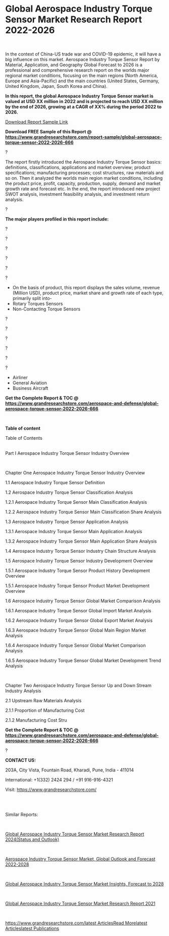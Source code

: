 <h1>Global Aerospace Industry Torque Sensor Market Research Report 2022-2026</h1><br/><p>In the context of China-US trade war and COVID-19 epidemic, it will have a big influence on this market. Aerospace Industry Torque Sensor Report by Material, Application, and Geography Global Forecast to 2026 is a professional and comprehensive research report on the worlds major regional market conditions, focusing on the main regions (North America, Europe and Asia-Pacific) and the main countries (United States, Germany, United Kingdom, Japan, South Korea and China).</p>
 
 
 
 <p><strong>In this report, the global Aerospace Industry Torque Sensor market is valued at USD XX million in 2022 and is projected to reach USD XX million by the end of 2026, growing at a <strong>CAGR</strong> of XX% during the period 2022 to 2026.</strong></p>
 
 
 
 <p><a href="https://www.grandresearchstore.com/mr-admin/report-sample/global-aerospace-torque-sensor-2022-2026-666">Download Report Sample Link</a></p>
 
 
 
 <div><b>Download FREE Sample of this Report @ <a href="https://www.grandresearchstore.com/report-sample/global-aerospace-torque-sensor-2022-2026-666">https://www.grandresearchstore.com/report-sample/global-aerospace-torque-sensor-2022-2026-666</a></b></div>
 
 
 
 <p>? </p>
 
 
 
 <p>The report firstly introduced the Aerospace Industry Torque Sensor basics: definitions, classifications, applications and market overview; product specifications; manufacturing processes; cost structures, raw materials and so on. Then it analyzed the worlds main region market conditions, including the product price, profit, capacity, production, supply, demand and market growth rate and forecast etc. In the end, the report introduced new project SWOT analysis, investment feasibility analysis, and investment return analysis.</p>
 
 
 
 <p>? </p>
 
 
 
 <p><strong>The <strong>major players</strong> profiled in this report include:</strong></p>
 
 
 
 <p>? </p>
 
 
 
 <p>? </p>
 
 
 
 <p>? </p>
 
 
 
 <p>? </p>
 
 
 
 <p>? </p>
 
 
 
 <p>? </p>
 
 
 
 <ul>
 
 <li>On the basis of product, this report displays the sales volume, revenue (Million USD), product price, market share and growth rate of each type, primarily split into-</li>
 
 <li>Rotary Torques Sensors</li>
 
 <li>Non-Contacting Torque Sensors</li>
 
 </ul>
 
 
 
 <p>? </p>
 
 
 
 <p>? </p>
 
 
 
 <p>? </p>
 
 
 
 <p>? </p>
 
 
 
 <p>? </p>
 
 
 
 <p>? </p>
 
 
 
 <ul>
 
 <li>Airliner</li>
 
 <li>General Aviation</li>
 
 <li>Business Aircraft</li>
 
 </ul>
 
 
 
 <div><b>Get the Complete Report & TOC @ <a href="https://www.grandresearchstore.com/aerospace-and-defense/global-aerospace-torque-sensor-2022-2026-666">https://www.grandresearchstore.com/aerospace-and-defense/global-aerospace-torque-sensor-2022-2026-666</a></b></div>
 
 
 
 <p><br />
 
 <b>Table of content</b></p>
 
 
 
 <p>Table of Contents<br />
 
 <br />
 
 Part I Aerospace Industry Torque Sensor Industry Overview<br />
 
 <br />
 
 Chapter One Aerospace Industry Torque Sensor Industry Overview<br />
 
 1.1 Aerospace Industry Torque Sensor Definition<br />
 
 1.2 Aerospace Industry Torque Sensor Classification Analysis<br />
 
 1.2.1 Aerospace Industry Torque Sensor Main Classification Analysis<br />
 
 1.2.2 Aerospace Industry Torque Sensor Main Classification Share Analysis<br />
 
 1.3 Aerospace Industry Torque Sensor Application Analysis<br />
 
 1.3.1 Aerospace Industry Torque Sensor Main Application Analysis<br />
 
 1.3.2 Aerospace Industry Torque Sensor Main Application Share Analysis<br />
 
 1.4 Aerospace Industry Torque Sensor Industry Chain Structure Analysis<br />
 
 1.5 Aerospace Industry Torque Sensor Industry Development Overview<br />
 
 1.5.1 Aerospace Industry Torque Sensor Product History Development Overview<br />
 
 1.5.1 Aerospace Industry Torque Sensor Product Market Development Overview<br />
 
 1.6 Aerospace Industry Torque Sensor Global Market Comparison Analysis<br />
 
 1.6.1 Aerospace Industry Torque Sensor Global Import Market Analysis<br />
 
 1.6.2 Aerospace Industry Torque Sensor Global Export Market Analysis<br />
 
 1.6.3 Aerospace Industry Torque Sensor Global Main Region Market Analysis<br />
 
 1.6.4 Aerospace Industry Torque Sensor Global Market Comparison Analysis<br />
 
 1.6.5 Aerospace Industry Torque Sensor Global Market Development Trend Analysis<br />
 
 <br />
 
 Chapter Two Aerospace Industry Torque Sensor Up and Down Stream Industry Analysis<br />
 
 2.1 Upstream Raw Materials Analysis<br />
 
 2.1.1 Proportion of Manufacturing Cost<br />
 
 2.1.2 Manufacturing Cost Stru</p>
 
 
 
 <div><b>Get the Complete Report & TOC @ <a href="https://www.grandresearchstore.com/aerospace-and-defense/global-aerospace-torque-sensor-2022-2026-666">https://www.grandresearchstore.com/aerospace-and-defense/global-aerospace-torque-sensor-2022-2026-666</a></b></div>
 
 
 
 <p>? </p>
 
 
 
 <p><b>CONTACT US:</b><br />
 
 203A, City Vista, Fountain Road, Kharadi, Pune, India - 411014<br />
 
 International: +1(332) 2424 294 / +91 916-916-4321<br />
 
 Visit: <a href="https://www.grandresearchstore.com/">https://www.grandresearchstore.com/</a><br />
 
 <br />
 
 <br />
 
 Similar Reports:<br />
 
 <br />
 
 <a href="https://www.grandresearchstore.com/automotive-and-transportation/global-aerospace-torque-sensor-2024-829">Global Aerospace Industry Torque Sensor Market Research Report 2024(Status and Outlook)</a><br />
 
 <br />
 
 <a href="https://www.grandresearchstore.com/automotive-and-transportation/global-aerospace-torque-sensor-forecast-2022-2028-99">Aerospace Industry Torque Sensor Market, Global Outlook and Forecast 2022-2028</a><br />
 
 <br />
 
 <a href="https://www.grandresearchstore.com/automotive-and-transportation/global-aerospace-torque-sensor-2028-611">Global Aerospace Industry Torque Sensor Market Insights, Forecast to 2028</a><br />
 
 <br />
 
 <a href="https://www.grandresearchstore.com/automotive-and-transportation/global-aerospace-torque-sensor-2021-732">Global Aerospace Industry Torque Sensor Market Research Report 2021</a><br />
 
 <br />
 
 <a href="https://gyeongbokgung.com">https://www.grandresearchstore.com/</a><a href="https://hallyeomaritime.com">latest Articles</a><a href="https://jingwansa.com">Read More</a><a href="https://nguoiviet.jp/">latest Articles</a><a href="https://www.intelmarketresearch.com/">latest Publications</a></p>